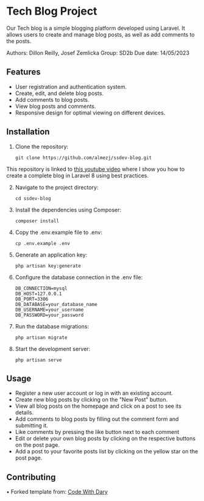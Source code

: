 # Tech Blog Project

Our Tech blog is a simple blogging platform developed using Laravel. It allows users to create and manage blog posts, as well as add comments to the posts.

Authors: Dillon Reilly, Josef Zemlicka
Group: SD2b
Due date: 14/05/2023

## Features

- User registration and authentication system.
- Create, edit, and delete blog posts.
- Add comments to blog posts.
- View blog posts and comments.
- Responsive design for optimal viewing on different devices.

## Installation

1. Clone the repository:

   ```shell
   git clone https://github.com/almezj/ssdev-blog.git

This repository is linked to [this youtube video](https://www.youtube.com/watch?v=HKJDLXsTr8A&t=4710s) where I show you how to create a complete blog in Laravel 8 using best practices.

2. Navigate to the project directory:
    ```
    cd ssdev-blog
    ```
    
3. Install the dependencies using Composer:
    ```
    composer install
    ```
    
4. Copy the .env.example file to .env:
    ```
    cp .env.example .env
    ```
    
5. Generate an application key:
    ```
    php artisan key:generate
    ```
    
6. Configure the database connection in the .env file:
    ```
    DB_CONNECTION=mysql
    DB_HOST=127.0.0.1
    DB_PORT=3306
    DB_DATABASE=your_database_name
    DB_USERNAME=your_username
    DB_PASSWORD=your_password
    ```
 
7. Run the database migrations:
    ```
    php artisan migrate
    ```

8. Start the development server:
    ```
    php artisan serve
    ```
    
## Usage
- Register a new user account or log in with an existing account.
- Create new blog posts by clicking on the "New Post" button.
- View all blog posts on the homepage and click on a post to see its details.
- Add comments to blog posts by filling out the comment form and submitting it.
- Like comments by pressing the like button next to each comment
- Edit or delete your own blog posts by clicking on the respective buttons on the post page.
- Add a post to your favorite posts list by clicking on the yellow star on the post page.


## Contributing
•	Forked template from: [Code With Dary ](https://github.com/codewithdary/laravel-8-complete-blog)
